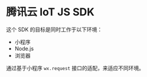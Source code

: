 # 腾讯云 IoT JS SDK

这个 SDK 的目标是同时工作于以下环境：

* 小程序
* Node.js
* 浏览器

通过基于小程序 `wx.request` 接口的适配，来适应不同环境。

